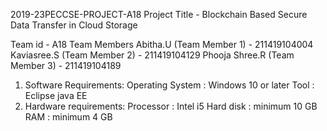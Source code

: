 2019-23PECCSE-PROJECT-A18
Project Title - Blockchain Based Secure Data Transfer in Cloud Storage

Team id - A18
Team Members
Abitha.U (Team Member 1) - 211419104004 Kaviasree.S (Team Member 2) - 211419104129 Phooja Shree.R (Team Member 3) - 211419104189

1. Software Requirements:
	Operating System 	: Windows 10 or later
	Tool   		: Eclipse java EE
2. Hardware requirements:
	Processor   		: Intel i5
	Hard disk   		: minimum 10 GB
	RAM        		: minimum 4 GB
